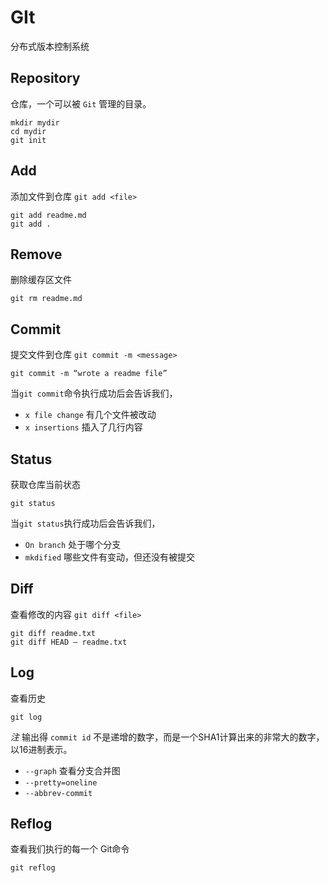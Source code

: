 # GIt
分布式版本控制系统

## Repository
仓库，一个可以被 `Git` 管理的目录。

```shell
mkdir mydir
cd mydir
git init
```

## Add
添加文件到仓库
`git add <file>`

```shell
git add readme.md
git add .
```

## Remove
删除缓存区文件

``` shell
git rm readme.md
```

## Commit
提交文件到仓库
`git commit -m <message>`

```shell
git commit -m “wrote a readme file”
```

当`git commit`命令执行成功后会告诉我们，
- `x file change` 有几个文件被改动
- `x insertions` 插入了几行内容

## Status
获取仓库当前状态

```Shell
git status
```

当`git status`执行成功后会告诉我们，
- `On branch` 处于哪个分支
- `mkdified`  哪些文件有变动，但还没有被提交

## Diff
查看修改的内容
`git diff <file>` 

```Shell
git diff readme.txt
git diff HEAD — readme.txt
```

## Log
查看历史

```shell
git log
```
*注* 输出得 `commit id` 不是递增的数字，而是一个SHA1计算出来的非常大的数字，以16进制表示。

- `--graph`  查看分支合并图
- `--pretty=oneline`
- `--abbrev-commit`

## Reflog
查看我们执行的每一个 Git命令
```shell
git reflog
```



